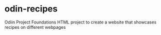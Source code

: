 # odin-recipes
Odiin Project Foundations HTML project to create a website that showcases recipes on different webpages
